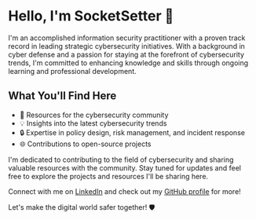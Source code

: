 # Hello, I'm SocketSetter 👋

I'm an accomplished information security practitioner with a proven track record in leading strategic cybersecurity initiatives. With a background in cyber defense and a passion for staying at the forefront of cybersecurity trends, I'm committed to enhancing knowledge and skills through ongoing learning and professional development.

## What You'll Find Here

- 🚀 Resources for the cybersecurity community
- 💡 Insights into the latest cybersecurity trends
- 🔒 Expertise in policy design, risk management, and incident response
- 🌐 Contributions to open-source projects

I'm dedicated to contributing to the field of cybersecurity and sharing valuable resources with the community. Stay tuned for updates and feel free to explore the projects and resources I'll be sharing here.

Connect with me on [LinkedIn](https://www.linkedin.com/in/samheuchert/) and check out my [GitHub profile](https://github.com/socketsetter/public) for more!

Let's make the digital world safer together! 🛡️
